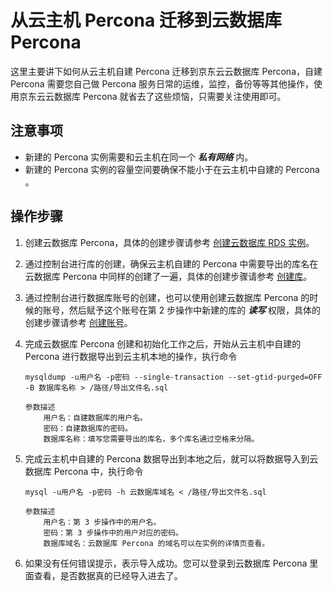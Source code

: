 # 从云主机 Percona 迁移到云数据库 Percona 
这里主要讲下如何从云主机自建 Percona 迁移到京东云云数据库 Percona，自建 Percona 需要您自己做 Percona 服务日常的运维，监控，备份等等其他操作，使用京东云云数据库 Percona 就省去了这些烦恼，只需要关注使用即可。

## 注意事项
* 新建的 Percona 实例需要和云主机在同一个 ***私有网络*** 内。
* 新建的 Percona 实例的容量空间要确保不能小于在云主机中自建的 Percona 。

## 操作步骤
1. 创建云数据库 Percona，具体的创建步骤请参考 [创建云数据库 RDS 实例](待补充)。
2. 通过控制台进行库的创建，确保云主机自建的 Percona 中需要导出的库名在云数据库 Percona 中同样的创建了一遍，具体的创建步骤请参考 [创建库](待补充)。
3. 通过控制台进行数据库账号的创建，也可以使用创建云数据库 Percona 的时候的账号，然后赋予这个账号在第 2 步操作中新建的库的 ***读写*** 权限，具体的创建步骤请参考 [创建账号](待补充)。
4. 完成云数据库 Percona 创建和初始化工作之后，开始从云主机中自建的 Percona 进行数据导出到云主机本地的操作，执行命令

    ```
    mysqldump -u用户名 -p密码 --single-transaction --set-gtid-purged=OFF -B 数据库名称 > /路径/导出文件名.sql

    参数描述
        用户名：自建数据库的用户名。
        密码：自建数据库的密码。
        数据库名称：填写您需要导出的库名，多个库名通过空格来分隔。
    ```

5. 完成云主机中自建的 Percona 数据导出到本地之后，就可以将数据导入到云数据库 Percona 中，执行命令

    ```
    mysql -u用户名 -p密码 -h 云数据库域名 < /路径/导出文件名.sql

    参数描述
        用户名：第 3 步操作中的用户名。
        密码：第 3 步操作中的用户对应的密码。
        数据库域名：云数据库 Percona 的域名可以在实例的详情页查看。
    ```
    
6. 如果没有任何错误提示，表示导入成功。您可以登录到云数据库 Percona 里面查看，是否数据真的已经导入进去了。
